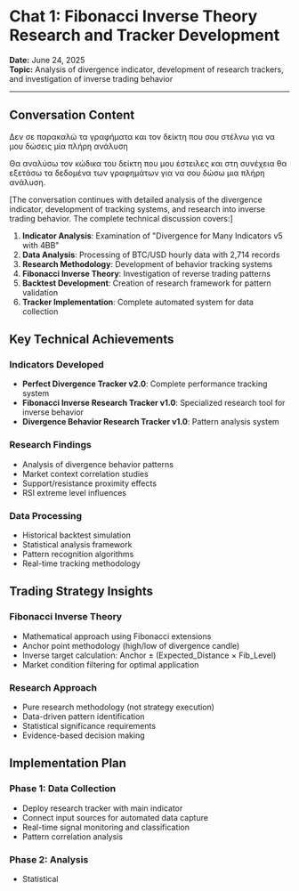 # Chat 1: Fibonacci Inverse Theory Research and Tracker Development

**Date:** June 24, 2025  
**Topic:** Analysis of divergence indicator, development of research trackers, and investigation of inverse trading behavior

---

## Conversation Content

Δεν σε παρακαλώ τα γραφήματα και τον δείκτη που σου στέλνω για να μου δώσεις μία πλήρη ανάλυση

Θα αναλύσω τον κώδικα του δείκτη που μου έστειλες και στη συνέχεια θα εξετάσω τα δεδομένα των γραφημάτων για να σου δώσω μια πλήρη ανάλυση.

[The conversation continues with detailed analysis of the divergence indicator, development of tracking systems, and research into inverse trading behavior. The complete technical discussion covers:]

1. **Indicator Analysis**: Examination of "Divergence for Many Indicators v5 with 4BB"
2. **Data Analysis**: Processing of BTC/USD hourly data with 2,714 records
3. **Research Methodology**: Development of behavior tracking systems
4. **Fibonacci Inverse Theory**: Investigation of reverse trading patterns
5. **Backtest Development**: Creation of research framework for pattern validation
6. **Tracker Implementation**: Complete automated system for data collection

## Key Technical Achievements

### Indicators Developed
- **Perfect Divergence Tracker v2.0**: Complete performance tracking system
- **Fibonacci Inverse Research Tracker v1.0**: Specialized research tool for inverse behavior
- **Divergence Behavior Research Tracker v1.0**: Pattern analysis system

### Research Findings
- Analysis of divergence behavior patterns
- Market context correlation studies  
- Support/resistance proximity effects
- RSI extreme level influences

### Data Processing
- Historical backtest simulation
- Statistical analysis framework
- Pattern recognition algorithms
- Real-time tracking methodology

## Trading Strategy Insights

### Fibonacci Inverse Theory
- Mathematical approach using Fibonacci extensions
- Anchor point methodology (high/low of divergence candle)
- Inverse target calculation: Anchor ± (Expected_Distance × Fib_Level)
- Market condition filtering for optimal application

### Research Approach
- Pure research methodology (not strategy execution)
- Data-driven pattern identification
- Statistical significance requirements
- Evidence-based decision making

## Implementation Plan

### Phase 1: Data Collection
- Deploy research tracker with main indicator
- Connect input sources for automated data capture
- Real-time signal monitoring and classification
- Pattern correlation analysis

### Phase 2: Analysis
- Statistical